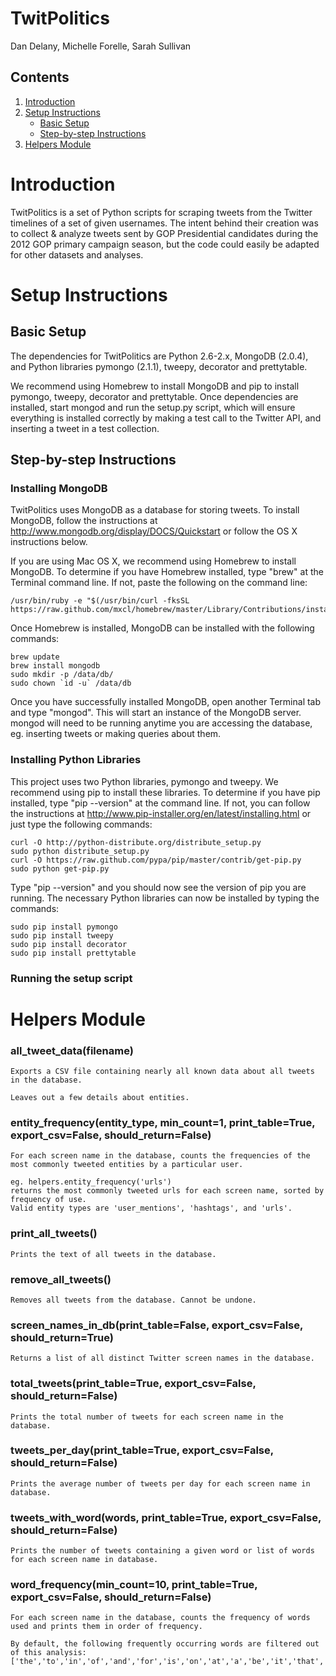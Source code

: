 # TwitPolitics
Dan Delany, Michelle Forelle, Sarah Sullivan
## Contents
1. [Introduction](#introduction)
2. [Setup Instructions](#setup-instructions)
    * [Basic Setup](#basic-setup)
    * [Step-by-step Instructions](#step-by-step-instructions)
3. [Helpers Module](#helpers-module)

# Introduction
TwitPolitics is a set of Python scripts for scraping tweets from the Twitter timelines of a set of given usernames. The intent behind their creation was to collect & analyze tweets sent by GOP Presidential candidates during the 2012 GOP primary campaign season, but the code could easily be adapted for other datasets and analyses.

# Setup Instructions
## Basic Setup
The dependencies for TwitPolitics are Python 2.6-2.x, MongoDB (2.0.4), and Python libraries pymongo (2.1.1), tweepy, decorator and prettytable.

We recommend using Homebrew to install MongoDB and pip to install pymongo, tweepy, decorator and prettytable. Once dependencies are installed, start mongod and run the setup.py script, which will ensure everything is installed correctly by making a test call to the Twitter API, and inserting a tweet in a test collection.

## Step-by-step Instructions
### Installing MongoDB
TwitPolitics uses MongoDB as a database for storing tweets. To install MongoDB, follow the instructions at http://www.mongodb.org/display/DOCS/Quickstart or follow the OS X instructions below.

If you are using Mac OS X, we recommend using Homebrew to install MongoDB. To determine if you have Homebrew installed, type "brew" at the Terminal command line. If not, paste the following on the command line:

    /usr/bin/ruby -e "$(/usr/bin/curl -fksSL https://raw.github.com/mxcl/homebrew/master/Library/Contributions/install_homebrew.rb)"

Once Homebrew is installed, MongoDB can be installed with the following commands:

    brew update
    brew install mongodb
    sudo mkdir -p /data/db/
    sudo chown `id -u` /data/db

Once you have successfully installed MongoDB, open another Terminal tab and type "mongod". This will start an instance of the MongoDB server. mongod will need to be running anytime you are accessing the database, eg. inserting tweets or making queries about them.

### Installing Python Libraries
This project uses two Python libraries, pymongo and tweepy. We recommend using pip to install these libraries. To determine if you have pip installed, type "pip --version" at the command line. If not, you can follow the instructions at http://www.pip-installer.org/en/latest/installing.html or just type the following commands:

    curl -O http://python-distribute.org/distribute_setup.py
    sudo python distribute_setup.py
    curl -O https://raw.github.com/pypa/pip/master/contrib/get-pip.py
    sudo python get-pip.py

Type "pip --version" and you should now see the version of pip you are running. The necessary Python libraries can now be installed by typing the commands:

    sudo pip install pymongo
    sudo pip install tweepy
    sudo pip install decorator
    sudo pip install prettytable

### Running the setup script


# Helpers Module
### all_tweet_data(filename)
    Exports a CSV file containing nearly all known data about all tweets in the database.
    
    Leaves out a few details about entities.

### entity_frequency(entity_type, min_count=1, print_table=True, export_csv=False, should_return=False)
    For each screen name in the database, counts the frequencies of the most commonly tweeted entities by a particular user.
    
    eg. helpers.entity_frequency('urls')
    returns the most commonly tweeted urls for each screen name, sorted by frequency of use.
    Valid entity types are 'user_mentions', 'hashtags', and 'urls'.

### print_all_tweets()
    Prints the text of all tweets in the database.

### remove_all_tweets()
    Removes all tweets from the database. Cannot be undone.

### screen_names_in_db(print_table=False, export_csv=False, should_return=True)
    Returns a list of all distinct Twitter screen names in the database.

### total_tweets(print_table=True, export_csv=False, should_return=False)
    Prints the total number of tweets for each screen name in the database.

### tweets_per_day(print_table=True, export_csv=False, should_return=False)
    Prints the average number of tweets per day for each screen name in database.

### tweets_with_word(words, print_table=True, export_csv=False, should_return=False)
    Prints the number of tweets containing a given word or list of words for each screen name in database.

### word_frequency(min_count=10, print_table=True, export_csv=False, should_return=False)
    For each screen name in the database, counts the frequency of words used and prints them in order of frequency.
    
    By default, the following frequently occurring words are filtered out of this analysis:
    ['the','to','in','of','and','for','is','on','at','a','be','it','that','this','with','are','if','its','by']